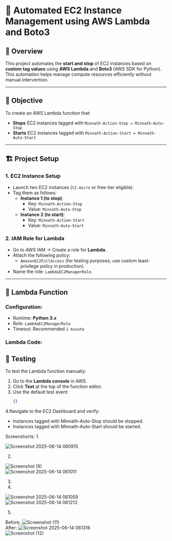 # 🚀 Automated EC2 Instance Management using AWS Lambda and Boto3

## 📘 Overview

This project automates the **start and stop** of EC2 instances based on **custom tag values** using **AWS Lambda** and **Boto3** (AWS SDK for Python). This automation helps manage compute resources efficiently without manual intervention.

---

## 🎯 Objective

To create an AWS Lambda function that:
- **Stops** EC2 instances tagged with `Minnath-Action-Stop = Minnath-Auto-Stop`
- **Starts** EC2 instances tagged with `Minnath-Action-Start = Minnath-Auto-Start`

---

## 🏗️ Project Setup

### 1. EC2 Instance Setup

- Launch two EC2 instances (`t2.micro` or free-tier eligible).
- Tag them as follows:
  - **Instance 1 (to stop)**:
    - Key: `Minnath-Action-Stop`
    - Value: `Minnath-Auto-Stop`
  - **Instance 2 (to start)**:
    - Key: `Minnath-Action-Start`
    - Value: `Minnath-Auto-Start`

### 2. IAM Role for Lambda

- Go to AWS IAM → Create a role for **Lambda**.
- Attach the following policy:
  - `AmazonEC2FullAccess` (for testing purposes; use custom least-privilege policy in production).
- Name the role: `LambdaEC2ManagerRole`.

---

## 🧠 Lambda Function

### Configuration:
- Runtime: **Python 3.x**
- Role: `LambdaEC2ManagerRole`
- Timeout: Recommended `1 minute`

### Lambda Code:


## 🔬 Testing

To test the Lambda function manually:

1. Go to the **Lambda console** in AWS.
2. Click **Test** at the top of the function editor.
3. Use the default test event:  
   ```json
   {}
4.Navigate to the EC2 Dashboard and verify:
- Instances tagged with Minnath-Auto-Stop should be stopped.
- Instances tagged with Minnath-Auto-Start should be started.

Screenshorts:
1.

![Screenshot 2025-06-14 060915](https://github.com/user-attachments/assets/e8a88cca-605f-4810-a0f6-7c14c54c215d)<br>


2.

![Screenshot (9)](https://github.com/user-attachments/assets/5b04bfaf-3864-4e9a-ac48-73484b5d54c5)<br>
![Screenshot 2025-06-14 061011](https://github.com/user-attachments/assets/e442a7db-9912-4fe9-9974-aa8f90452ba1)<br>


3.


4.

![Screenshot 2025-06-14 061059](https://github.com/user-attachments/assets/93c80206-4a03-400d-8e22-9b3360fe2c63)<br>
![Screenshot 2025-06-14 061213](https://github.com/user-attachments/assets/845e85b1-afc0-4956-84b6-8f3f0f0579e1)<br>




5.
Before:
![Screenshot (11)](https://github.com/user-attachments/assets/96c22dba-defe-4d0f-9e1d-a6d76f43191b)<br>
After:
![Screenshot 2025-06-14 061316](https://github.com/user-attachments/assets/44c0c57e-4685-4612-9b95-ec6650525478)<br>
![Screenshot (12)](https://github.com/user-attachments/assets/48bbdb68-e81a-4594-9de6-7322fdbebb9c)<br>







